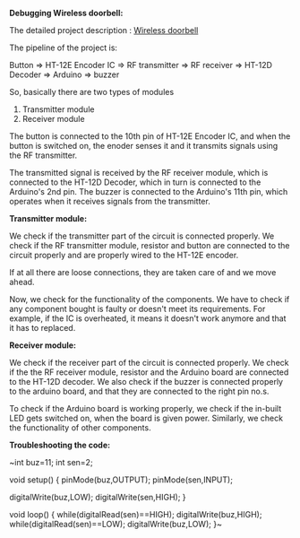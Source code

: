 **Debugging Wireless doorbell:** 

The detailed project description :
[Wireless doorbell](https://github.com/Snehan2k2/Elec_club_Mini_Task_2/blob/master/Wireless%20doorbell.md)

The pipeline of the project is:

Button => HT-12E Encoder IC => RF transmitter => RF receiver => HT-12D Decoder => Arduino => buzzer

So, basically there are two types of modules

1. Transmitter module
2. Receiver module

The button is connected to the 10th pin of HT-12E Encoder IC, and when the button is switched on, the enoder senses it and it transmits signals using the RF transmitter.

The transmitted signal is received by the RF receiver module, which is connected to the HT-12D Decoder, which in turn is connected to the Arduino's 2nd pin. The buzzer is connected to the Arduino's 11th pin, which operates when it receives signals from the transmitter.

**Transmitter module:**

We check if the transmitter part of the circuit is connected properly. We check if the RF transmitter module, resistor and button are connected to the circuit properly and are properly wired to the HT-12E encoder.

If at all there are loose connections, they are taken care of and we move ahead.

Now, we check for the functionality of the components. We have to check if any component bought is faulty or doesn't meet its requirements. For example, if the IC is overheated, it means it doesn't work anymore and that it has to replaced.

**Receiver module:**

We check if the receiver part of the circuit is connected properly. We check if the the RF receiver module, resistor and the Arduino board are connected to the HT-12D decoder. We also check if the buzzer is connected properly to the arduino board, and that they are connected to the right pin no.s.

To check if the Arduino board is working properly, we check if the in-built LED gets switched on, when the board is given power. Similarly, we check the functionality of other components.

**Troubleshooting the code:**

~int buz=11;
int sen=2;

void setup() 
{
  pinMode(buz,OUTPUT);
  pinMode(sen,INPUT);

  digitalWrite(buz,LOW);
  digitalWrite(sen,HIGH);
}

void loop() 
{
 while(digitalRead(sen)==HIGH);
 digitalWrite(buz,HIGH);
 while(digitalRead(sen)==LOW);
 digitalWrite(buz,LOW);
}~
